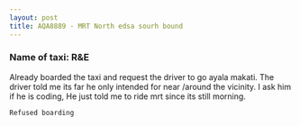 ```yaml
---
layout: post
title: AQA8889 - MRT North edsa sourh bound
---
```


### Name of taxi: R&E

Already boarded the taxi and request the driver to go ayala makati. The driver told me its far he only intended for near /around the vicinity. I ask him if he is coding, He just told me to ride mrt since its still morning. 

```Refused boarding```
